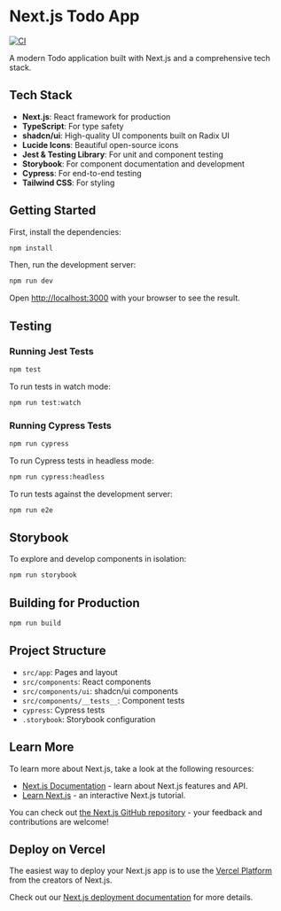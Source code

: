 # Next.js Todo App

[![CI](https://github.com/caio-swdev/practice-2025-todo-0317/actions/workflows/ci.yml/badge.svg)](https://github.com/caio-swdev/practice-2025-todo-0317/actions/workflows/ci.yml)

A modern Todo application built with Next.js and a comprehensive tech stack.

## Tech Stack

- **Next.js**: React framework for production
- **TypeScript**: For type safety
- **shadcn/ui**: High-quality UI components built on Radix UI
- **Lucide Icons**: Beautiful open-source icons
- **Jest & Testing Library**: For unit and component testing
- **Storybook**: For component documentation and development
- **Cypress**: For end-to-end testing
- **Tailwind CSS**: For styling

## Getting Started

First, install the dependencies:

```bash
npm install
```

Then, run the development server:

```bash
npm run dev
```

Open [http://localhost:3000](http://localhost:3000) with your browser to see the result.

## Testing

### Running Jest Tests

```bash
npm test
```

To run tests in watch mode:

```bash
npm run test:watch
```

### Running Cypress Tests

```bash
npm run cypress
```

To run Cypress tests in headless mode:

```bash
npm run cypress:headless
```

To run tests against the development server:

```bash
npm run e2e
```

## Storybook

To explore and develop components in isolation:

```bash
npm run storybook
```

## Building for Production

```bash
npm run build
```

## Project Structure

- `src/app`: Pages and layout
- `src/components`: React components
- `src/components/ui`: shadcn/ui components
- `src/components/__tests__`: Component tests
- `cypress`: Cypress tests
- `.storybook`: Storybook configuration

## Learn More

To learn more about Next.js, take a look at the following resources:

- [Next.js Documentation](https://nextjs.org/docs) - learn about Next.js features and API.
- [Learn Next.js](https://nextjs.org/learn) - an interactive Next.js tutorial.

You can check out [the Next.js GitHub repository](https://github.com/vercel/next.js) - your feedback and contributions are welcome!

## Deploy on Vercel

The easiest way to deploy your Next.js app is to use the [Vercel Platform](https://vercel.com/new?utm_medium=default-template&filter=next.js&utm_source=create-next-app&utm_campaign=create-next-app-readme) from the creators of Next.js.

Check out our [Next.js deployment documentation](https://nextjs.org/docs/app/building-your-application/deploying) for more details.
